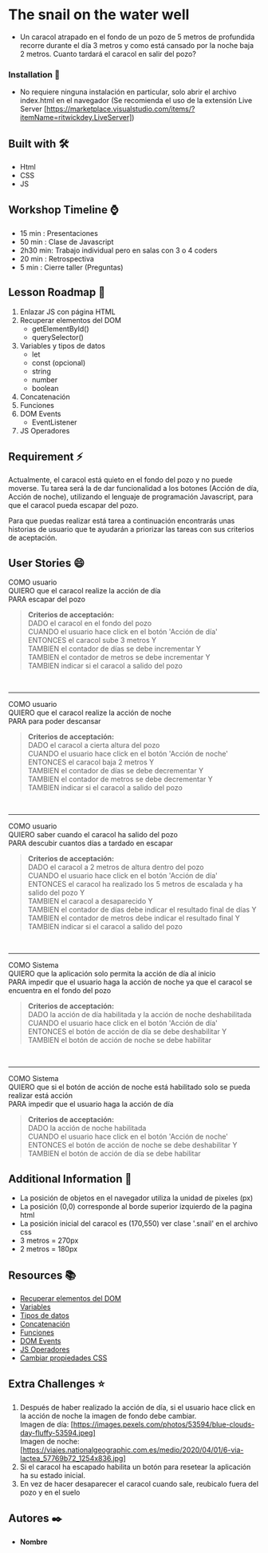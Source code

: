 # The snail on the water well

- Un caracol atrapado en el fondo de un pozo de 5 metros de profundida recorre durante el día 3 metros y como está cansado por la noche baja 2 metros. Cuanto tardará el caracol en salir del pozo?

### Installation 🔧

- No requiere ninguna instalación en particular, solo abrir el archivo index.html en el navegador (Se recomienda el uso de la extensión Live Server [https://marketplace.visualstudio.com/items/?itemName=ritwickdey.LiveServer])

## Built with 🛠️

- Html
- CSS
- JS

## Workshop Timeline ⌚

- 15 min  : Presentaciones
- 50 min  : Clase de Javascript
- 2h30 min: Trabajo individual pero en salas con 3 o 4 coders
- 20 min  : Retrospectiva
- 5 min   : Cierre taller (Preguntas)

## Lesson Roadmap 📑

1. Enlazar JS con página HTML
2. Recuperar elementos del DOM
    - getElementById()
    - querySelector()
3. Variables y tipos de datos
    - let
    - const (opcional)
    - string
    - number
    - boolean
4. Concatenación
5. Funciones
6. DOM Events
    - EventListener
7. JS Operadores

## Requirement ⚡

Actualmente, el caracol está quieto en el fondo del pozo y no puede moverse. Tu tarea será la de dar funcionalidad a los botones (Acción de día, Acción de noche), utilizando el lenguaje de programación Javascript, para que el caracol pueda escapar del pozo.

Para que puedas realizar está tarea a continuación encontrarás unas historias de usuario que te ayudarán a priorizar las tareas con sus criterios de aceptación.

## User Stories 😄

COMO usuario <br>
QUIERO que el caracol realize la acción de día <br>
PARA escapar del pozo
<blockquote>
<strong>Criterios de acceptación:</strong><br>
DADO el caracol en el fondo del pozo <br>
CUANDO el usuario hace click en el botón 'Acción de día' <br>
ENTONCES el caracol sube 3 metros Y <br>
TAMBIEN el contador de días se debe incrementar Y<br>
TAMBIEN el contador de metros se debe incrementar Y<br>
TAMBIEN indicar si el caracol a salido del pozo
</blockquote><br>

---

COMO usuario <br>
QUIERO que el caracol realize la acción de noche <br>
PARA para poder descansar
<blockquote>
<strong>Criterios de acceptación:</strong><br>
DADO el caracol a cierta altura del pozo <br>
CUANDO el usuario hace click en el botón 'Acción de noche' <br>
ENTONCES el caracol baja 2 metros Y <br>
TAMBIEN el contador de días se debe decrementar Y<br>
TAMBIEN el contador de metros se debe decrementar Y<br>
TAMBIEN indicar si el caracol a salido del pozo
</blockquote><br>

---

COMO usuario <br>
QUIERO saber cuando el caracol ha salido del pozo <br>
PARA descubir cuantos días a tardado en escapar
<blockquote>
<strong>Criterios de acceptación:</strong><br>
DADO el caracol a 2 metros de altura dentro del pozo <br>
CUANDO el usuario hace click en el botón 'Acción de día' <br>
ENTONCES el caracol ha realizado los 5 metros de escalada y ha salido del pozo Y <br>
TAMBIEN el caracol a desaparecido Y<br>
TAMBIEN el contador de días debe indicar el resultado final de días Y<br>
TAMBIEN el contador de metros debe indicar el resultado final Y<br>
TAMBIEN indicar si el caracol a salido del pozo
</blockquote><br>

---

COMO Sistema <br>
QUIERO que la aplicación solo permita la acción de día al inicio <br>
PARA impedir que el usuario haga la acción de noche ya que el caracol se encuentra en el fondo del pozo
<blockquote>
<strong>Criterios de acceptación:</strong><br>
DADO la acción de día habilitada y la acción de noche deshabilitada <br>
CUANDO el usuario hace click en el botón 'Acción de día' <br>
ENTONCES el botón de acción de día se debe deshabilitar Y<br>
TAMBIEN el botón de acción de noche se debe habilitar
</blockquote><br>

---

COMO Sistema <br>
QUIERO que si el botón de acción de noche está habilitado solo se pueda realizar está acción <br>
PARA impedir que el usuario haga la acción de día
<blockquote>
<strong>Criterios de acceptación:</strong><br>
DADO la acción de noche habilitada <br>
CUANDO el usuario hace click en el botón 'Acción de noche' <br>
ENTONCES el botón de acción de noche se debe deshabilitar Y<br>
TAMBIEN el botón de acción de día se debe habilitar
</blockquote>

## Additional Information 📄

- La posición de objetos en el navegador utiliza la unidad de pixeles (px)
- La posición (0,0) corresponde al borde superior izquierdo de la pagina html
- La posición inicial del caracol es (170,550) ver clase '.snail' en el archivo css
- 3 metros = 270px
- 2 metros = 180px

## Resources 📚

- [Recuperar elementos del DOM](https://www.w3schools.com/js/js_htmldom_elements.asp)
- [Variables](https://www.w3schools.com/js/js_variables.asp)
- [Tipos de datos](https://www.w3schools.com/js/js_datatypes.asp)
- [Concatenación](https://www.w3schools.com/js/js_string_methods.asp#mark_concat)
- [Funciones](https://www.w3schools.com/js/js_functions.asp)
- [DOM Events](https://www.w3schools.com/jsref/dom_obj_event.asp)
- [JS Operadores](https://www.w3schools.com/js/js_operators.asp)
- [Cambiar propiedades CSS](https://www.w3schools.com/js/js_htmldom_css.asp)

## Extra Challenges ⭐

1. Después de haber realizado la acción de día, si el usuario hace click en la acción de noche la imagen de fondo debe cambiar.<br>
Imagen de día: [https://images.pexels.com/photos/53594/blue-clouds-day-fluffy-53594.jpeg]<br>
Imagen de noche: [https://viajes.nationalgeographic.com.es/medio/2020/04/01/6-via-lactea_57769b72_1254x836.jpg]
2. Si el caracol ha escapado habilita un botón para resetear la aplicación ha su estado inicial.
3. En vez de hacer desaparecer el caracol cuando sale, reubicalo fuera del pozo y en el suelo


## Autores ✒️

* **Nombre**